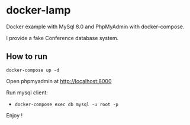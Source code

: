 # docker-lamp

Docker example with  MySql 8.0 and PhpMyAdmin with docker-compose.

I provide a fake Conference database system.

## How to run

```
docker-compose up -d
```

Open phpmyadmin at [http://localhost:8000](http://localhost:8000)

Run mysql client:

- `docker-compose exec db mysql -u root -p` 

Enjoy !
